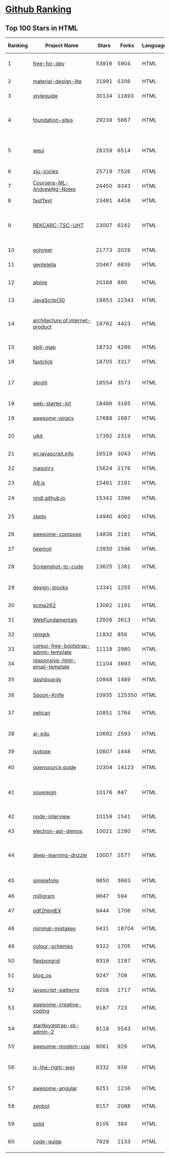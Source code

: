 [Github Ranking](../README.md)
==========

## Top 100 Stars in HTML

| Ranking | Project Name | Stars | Forks | Language | Open Issues | Description | Last Commit |
| ------- | ------------ | ----- | ----- | -------- | ----------- | ----------- | ----------- |
| 1 | [free-for-dev](https://github.com/ripienaar/free-for-dev) | 53916 | 5904 | HTML | 0 | A list of SaaS, PaaS and IaaS offerings that have free tiers of interest to devops and infradev | 2022-03-20T18:16:31Z |
| 2 | [material-design-lite](https://github.com/google/material-design-lite) | 31991 | 5206 | HTML | 362 | Material Design Components in HTML/CSS/JS | 2022-02-11T18:22:56Z |
| 3 | [styleguide](https://github.com/google/styleguide) | 30134 | 11893 | HTML | 181 | Style guides for Google-originated open-source projects | 2022-02-18T18:44:57Z |
| 4 | [foundation-sites](https://github.com/foundation/foundation-sites) | 29239 | 5667 | HTML | 30 | The most advanced responsive front-end framework in the world. Quickly create prototypes and production code for sites that work on any kind of device. | 2022-03-07T14:57:29Z |
| 5 | [weui](https://github.com/Tencent/weui) | 26159 | 6514 | HTML | 41 | A UI library by WeChat official design team, includes the most useful widgets/modules in mobile web applications. | 2022-03-03T06:41:09Z |
| 6 | [zju-icicles](https://github.com/QSCTech/zju-icicles) | 25719 | 7526 | HTML | 6 | 浙江大学课程攻略共享计划 | 2022-03-04T15:19:31Z |
| 7 | [Coursera-ML-AndrewNg-Notes](https://github.com/fengdu78/Coursera-ML-AndrewNg-Notes) | 24450 | 9343 | HTML | 46 | 吴恩达老师的机器学习课程个人笔记 | 2022-03-10T14:03:39Z |
| 8 | [fastText](https://github.com/facebookresearch/fastText) | 23481 | 4458 | HTML | 413 | Library for fast text representation and classification. | 2022-03-04T15:45:48Z |
| 9 | [REKCARC-TSC-UHT](https://github.com/PKUanonym/REKCARC-TSC-UHT) | 23007 | 6242 | HTML | 10 | 清华大学计算机系课程攻略 Guidance for courses in Department of Computer Science and Technology, Tsinghua University | 2022-02-21T02:24:00Z |
| 10 | [polymer](https://github.com/Polymer/polymer) | 21773 | 2029 | HTML | 256 | Our original Web Component library. | 2022-02-09T16:38:38Z |
| 11 | [gentelella](https://github.com/ColorlibHQ/gentelella) | 20467 | 6839 | HTML | 30 | Free Bootstrap 4 Admin Dashboard Template | 2022-03-14T03:31:22Z |
| 12 | [alpine](https://github.com/alpinejs/alpine) | 20168 | 890 | HTML | 8 | A rugged, minimal framework for composing JavaScript behavior in your markup.  | 2022-03-20T20:48:57Z |
| 13 | [JavaScript30](https://github.com/wesbos/JavaScript30) | 18853 | 22343 | HTML | 0 | 30 Day Vanilla JS Challenge | 2022-03-20T17:38:20Z |
| 14 | [architecture.of.internet-product](https://github.com/davideuler/architecture.of.internet-product) | 18762 | 4423 | HTML | 8 | 互联网公司技术架构，微信/淘宝/微博/腾讯/阿里/美团点评/百度/Google/Facebook/Amazon/eBay的架构，欢迎PR补充 | 2021-12-05T04:53:06Z |
| 15 | [skill-map](https://github.com/TeamStuQ/skill-map) | 18732 | 4299 | HTML | 69 | 程序员技能图谱 | 2021-12-30T01:39:23Z |
| 16 | [fastclick](https://github.com/ftlabs/fastclick) | 18705 | 3317 | HTML | 211 | Polyfill to remove click delays on browsers with touch UIs | 2021-08-13T16:01:47Z |
| 17 | [skrollr](https://github.com/Prinzhorn/skrollr) | 18554 | 3573 | HTML | 243 | Stand-alone parallax scrolling library for mobile (Android + iOS) and desktop. No jQuery. Just plain JavaScript (and some love). | 2018-01-23T20:05:59Z |
| 18 | [web-starter-kit](https://github.com/google/web-starter-kit) | 18486 | 3165 | HTML | 50 | Web Starter Kit - a workflow for multi-device websites | 2022-03-08T23:27:15Z |
| 19 | [awesome-piracy](https://github.com/Igglybuff/awesome-piracy) | 17688 | 1687 | HTML | 123 | A curated list of awesome warez and piracy links | 2022-03-20T08:00:22Z |
| 20 | [uikit](https://github.com/uikit/uikit) | 17392 | 2319 | HTML | 690 | A lightweight and modular front-end framework for developing fast and powerful web interfaces | 2022-03-18T17:05:54Z |
| 21 | [en.javascript.info](https://github.com/javascript-tutorial/en.javascript.info) | 16519 | 3043 | HTML | 64 | Modern JavaScript Tutorial  | 2022-03-20T17:18:15Z |
| 22 | [masonry](https://github.com/desandro/masonry) | 15624 | 2176 | HTML | 55 | :love_hotel: Cascading grid layout plugin | 2021-10-03T09:17:12Z |
| 23 | [AR.js](https://github.com/jeromeetienne/AR.js) | 15481 | 2191 | HTML | 7 | Efficient Augmented Reality for the Web - 60fps on mobile! | 2022-03-08T21:53:25Z |
| 24 | [nndl.github.io](https://github.com/nndl/nndl.github.io) | 15342 | 3396 | HTML | 62 | 《神经网络与深度学习》 邱锡鹏著 Neural Network and Deep Learning  | 2021-12-09T02:58:42Z |
| 25 | [zepto](https://github.com/madrobby/zepto) | 14940 | 4062 | HTML | 71 | Zepto.js is a minimalist JavaScript library for modern browsers, with a jQuery-compatible API | 2021-06-15T22:42:28Z |
| 26 | [awesome-compose](https://github.com/docker/awesome-compose) | 14838 | 2181 | HTML | 27 | Awesome Docker Compose samples | 2022-03-20T10:58:24Z |
| 27 | [twemoji](https://github.com/twitter/twemoji) | 13930 | 1596 | HTML | 43 | Emoji for everyone. https://twemoji.twitter.com/ | 2022-03-15T16:46:52Z |
| 28 | [Screenshot-to-code](https://github.com/emilwallner/Screenshot-to-code) | 13625 | 1381 | HTML | 12 | A neural network that transforms a design mock-up into a static website. | 2022-03-10T16:14:17Z |
| 29 | [design-blocks](https://github.com/froala/design-blocks) | 13341 | 1255 | HTML | 22 | A set of 170+ Bootstrap based design blocks ready to be used to create clean modern websites. | 2021-02-24T13:00:52Z |
| 30 | [ecma262](https://github.com/tc39/ecma262) | 13062 | 1191 | HTML | 281 | Status, process, and documents for ECMA-262 | 2022-03-18T14:38:32Z |
| 31 | [WebFundamentals](https://github.com/google/WebFundamentals) | 12926 | 2613 | HTML | 1166 | Best practices for modern web development | 2022-03-20T00:52:03Z |
| 32 | [remark](https://github.com/gnab/remark) | 11832 | 856 | HTML | 152 | A simple, in-browser, markdown-driven slideshow tool. | 2022-01-05T17:33:46Z |
| 33 | [coreui-free-bootstrap-admin-template](https://github.com/coreui/coreui-free-bootstrap-admin-template) | 11118 | 2980 | HTML | 21 | Free Bootstrap 5 admin & dashboard template  | 2022-03-06T10:53:31Z |
| 34 | [responsive-html-email-template](https://github.com/leemunroe/responsive-html-email-template) | 11104 | 3993 | HTML | 2 | A free simple responsive HTML email template | 2022-03-12T17:45:40Z |
| 35 | [dashboards](https://github.com/keen/dashboards) | 10948 | 1489 | HTML | 0 | Responsive dashboard templates 📊✨ | 2021-11-02T12:25:42Z |
| 36 | [Spoon-Knife](https://github.com/octocat/Spoon-Knife) | 10935 | 125350 | HTML | 1401 | This repo is for demonstration purposes only. | 2022-03-21T02:36:37Z |
| 37 | [pelican](https://github.com/getpelican/pelican) | 10851 | 1764 | HTML | 49 | Static site generator that supports Markdown and reST syntax. Powered by Python. | 2022-03-14T17:33:56Z |
| 38 | [ai-edu](https://github.com/microsoft/ai-edu) | 10692 | 2593 | HTML | 47 | AI education materials for Chinese students, teachers and IT professionals. | 2022-03-16T02:27:08Z |
| 39 | [isotope](https://github.com/metafizzy/isotope) | 10607 | 1448 | HTML | 54 | :revolving_hearts: Filter & sort magical layouts | 2021-09-24T03:20:14Z |
| 40 | [opensource.guide](https://github.com/github/opensource.guide) | 10304 | 14123 | HTML | 0 | 📚 Community guides for open source creators | 2022-03-18T19:51:11Z |
| 41 | [sovereign](https://github.com/sovereign/sovereign) | 10176 | 847 | HTML | 83 | A set of Ansible playbooks to build and maintain your own private cloud: email, calendar, contacts, file sync, IRC bouncer, VPN, and more. | 2021-07-09T13:37:45Z |
| 42 | [node-interview](https://github.com/ElemeFE/node-interview) | 10159 | 1541 | HTML | 6 | How to pass the Node.js interview of ElemeFE. | 2020-10-19T03:29:22Z |
| 43 | [electron-api-demos](https://github.com/electron/electron-api-demos) | 10021 | 2280 | HTML | 40 | Explore the Electron APIs | 2022-01-09T13:03:13Z |
| 44 | [deep-learning-drizzle](https://github.com/kmario23/deep-learning-drizzle) | 10007 | 2577 | HTML | 5 | Drench yourself in Deep Learning, Reinforcement Learning, Machine Learning, Computer Vision, and NLP by learning from these exciting lectures!! | 2022-02-01T00:03:50Z |
| 45 | [simplefolio](https://github.com/cobiwave/simplefolio) | 9850 | 3663 | HTML | 25 | ⚡️ A minimal portfolio template for Developers | 2022-03-20T00:27:54Z |
| 46 | [milligram](https://github.com/milligram/milligram) | 9647 | 594 | HTML | 29 | A minimalist CSS framework. | 2021-12-12T17:27:25Z |
| 47 | [pdf2htmlEX](https://github.com/coolwanglu/pdf2htmlEX) | 9444 | 1706 | HTML | 231 | Convert PDF to HTML without losing text or format. | 2019-08-16T18:39:59Z |
| 48 | [minimal-mistakes](https://github.com/mmistakes/minimal-mistakes) | 9431 | 18704 | HTML | 7 | :triangular_ruler: Jekyll theme for building a personal site, blog, project documentation, or portfolio. | 2022-03-20T03:01:26Z |
| 49 | [colour-schemes](https://github.com/daylerees/colour-schemes) | 9322 | 1705 | HTML | 54 | Colour schemes for a variety of editors created by Dayle Rees. | 2020-11-11T18:28:33Z |
| 50 | [flexboxgrid](https://github.com/kristoferjoseph/flexboxgrid) | 9319 | 1197 | HTML | 48 | Grid based on CSS3 flexbox | 2020-10-01T09:36:06Z |
| 51 | [blog_os](https://github.com/phil-opp/blog_os) | 9247 | 708 | HTML | 50 | Writing an OS in Rust | 2022-03-19T17:03:40Z |
| 52 | [javascript-patterns](https://github.com/shichuan/javascript-patterns) | 9208 | 1717 | HTML | 15 | JavaScript Patterns | 2020-10-02T05:20:06Z |
| 53 | [awesome-creative-coding](https://github.com/terkelg/awesome-creative-coding) | 9187 | 723 | HTML | 1 | Creative Coding: Generative Art, Data visualization, Interaction Design, Resources. | 2022-03-13T12:12:17Z |
| 54 | [startbootstrap-sb-admin-2](https://github.com/StartBootstrap/startbootstrap-sb-admin-2) | 9118 | 5543 | HTML | 57 | A free, open source, Bootstrap admin theme created by Start Bootstrap | 2022-03-14T13:19:16Z |
| 55 | [awesome-modern-cpp](https://github.com/rigtorp/awesome-modern-cpp) | 9061 | 929 | HTML | 0 | A collection of resources on modern C++ | 2022-01-09T07:40:29Z |
| 56 | [js-the-right-way](https://github.com/braziljs/js-the-right-way) | 8332 | 939 | HTML | 17 | An easy-to-read, quick reference for JS best practices, accepted coding standards, and links around the Web | 2021-10-31T10:32:14Z |
| 57 | [awesome-angular](https://github.com/PatrickJS/awesome-angular) | 8251 | 1236 | HTML | 0 | :page_facing_up: A curated list of awesome Angular resources | 2022-03-08T09:44:22Z |
| 58 | [zenbot](https://github.com/DeviaVir/zenbot) | 8157 | 2088 | HTML | 289 | Zenbot is a command-line cryptocurrency trading bot using Node.js and MongoDB. | 2022-02-14T16:11:27Z |
| 59 | [solid](https://github.com/solid/solid) | 8105 | 384 | HTML | 131 | Solid - Re-decentralizing the web (project directory) | 2022-03-10T10:41:55Z |
| 60 | [code-guide](https://github.com/mdo/code-guide) | 7829 | 1133 | HTML | 18 | Standards for developing consistent, flexible, and sustainable HTML and CSS. | 2021-10-01T09:28:33Z |

